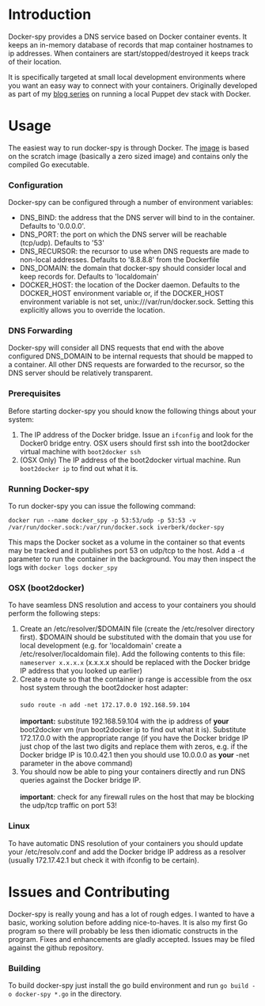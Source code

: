 # Introduction

Docker-spy provides a DNS service based on Docker container events. It keeps an in-memory database of records that map container hostnames to ip addresses. When containers are start/stopped/destroyed it keeps track of their location.

It is specifically targeted at small local development environments where you want an easy way to connect with your containers. Originally developed as part of my [blog series](http://www.ivoverberk.nl/docker-tutorial-puppet-and-the-foreman/) on running a local Puppet dev stack with Docker. 

# Usage

The easiest way to run docker-spy is through Docker. The [image](https://registry.hub.docker.com/u/iverberk/docker-spy/) is based on the scratch image (basically a zero sized image) and contains only the compiled Go executable. 

### Configuration

Docker-spy can be configured through a number of environment variables:

* DNS_BIND: the address that the DNS server will bind to in the container. Defaults to '0.0.0.0'.
* DNS_PORT: the port on which the DNS server will be reachable (tcp/udp). Defaults to '53'
* DNS_RECURSOR: the recursor to use when DNS requests are made to non-local addresses. Defaults to '8.8.8.8' from the Dockerfile
* DNS_DOMAIN: the domain that docker-spy should consider local and keep records for. Defaults to 'localdomain'
* DOCKER_HOST: the location of the Docker daemon. Defaults to the DOCKER_HOST environment variable or, if the DOCKER_HOST environment variable is not set, unix:///var/run/docker.sock. Setting this explicitly allows you to override the location.

### DNS Forwarding

Docker-spy will consider all DNS requests that end with the above configured DNS_DOMAIN to be internal requests that should be mapped to a container. All other DNS requests are forwarded to the recursor, so the DNS server should be relatively transparent.

### Prerequisites

Before starting docker-spy you should know the following things about your system:

1. The IP address of the Docker bridge. Issue an ```ifconfig``` and look for the Docker0 bridge entry. OSX users should first ssh into the boot2docker virtual machine with ```boot2docker ssh```
2. (OSX Only) The IP address of the boot2docker virtual machine. Run ```boot2docker ip``` to find out what it is.

### Running Docker-spy
To run docker-spy you can issue the following command:

```
docker run --name docker_spy -p 53:53/udp -p 53:53 -v /var/run/docker.sock:/var/run/docker.sock iverberk/docker-spy
```

This maps the Docker socket as a volume in the container so that events may be tracked and it publishes port 53 on udp/tcp to the host. Add a ```-d``` parameter to run the container in the background. You may then inspect the logs with ```docker logs docker_spy```

### OSX (boot2docker)

To have seamless DNS resolution and access to your containers you should perform the following steps:

1. Create an /etc/resolver/$DOMAIN file (create the /etc/resolver directory first). $DOMAIN should be substituted with the domain that you use for local development (e.g. for 'localdomain' create a /etc/resolver/localdomain file). Add the following contents to this file: ```nameserver x.x.x.x``` (x.x.x.x should be replaced with the Docker bridge IP address that you looked up earlier)
2. Create a route so that the container ip range is accessible from the osx host system through the boot2docker host adapter: <br><br>```sudo route -n add -net 172.17.0.0 192.168.59.104```<br><br>**important:** substitute 192.168.59.104 with the ip address of **your** boot2docker vm (run boot2docker ip to find out what it is). Substitute 172.17.0.0 with the appropriate range (if you have the Docker bridge IP just chop of the last two digits and replace them with zeros, e.g. if the Docker bridge IP is 10.0.42.1 then you should use 10.0.0.0 as **your** -net parameter in the above command)
3. You should now be able to ping your containers directly and run DNS queries against the Docker bridge IP. <br><br>**important**: check for any firewall rules on the host that may be blocking the udp/tcp traffic on port 53!

### Linux

To have automatic DNS resolution of your containers you should update your /etc/resolv.conf and add the Docker bridge IP address as a resolver (usually 172.17.42.1 but check it with ifconfig to be certain).

# Issues and Contributing

Docker-spy is really young and has a lot of rough edges. I wanted to have a basic, working solution before adding nice-to-haves. It is also my first Go program so there will probably be less then idiomatic constructs in the program. Fixes and enhancements are gladly accepted. Issues may be filed against the github repository.

### Building

To build docker-spy just install the go build environment and run ```go build -o docker-spy *.go``` in the directory.
